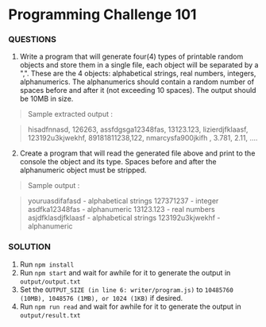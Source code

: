 Programming Challenge 101
=========================

### QUESTIONS
1. Write a program that will generate four(4) types of printable random
objects and store them in a single file, each object will be separated by
a ",".  These are the 4 objects: alphabetical strings, real numbers,
integers, alphanumerics. The alphanumerics should contain a random
number of spaces before and after it (not exceeding 10 spaces).
The output should be 10MB in size.

> Sample extracted output :

> hisadfnnasd, 126263, assfdgsga12348fas, 13123.123,
> lizierdjfklaasf, 123192u3kjwekhf, 89181811238,122,
> nmarcysfa900jkifh  , 3.781, 2.11, ....


2. Create a program that will read the generated file above and print to
the console the object and its type. Spaces before and after the
alphanumeric object must be stripped.

> Sample output :

> youruasdifafasd - alphabetical strings
> 127371237 - integer
> asdfka12348fas - alphanumeric
> 13123.123 - real numbers
> asjdfklasdjfklaasf - alphabetical strings
> 123192u3kjwekhf - alphanumeric


### SOLUTION
1. Run ```npm install```
2. Run ```npm start``` and wait for awhile for it to generate the output in ```output/output.txt```
3. Set the ```OUTPUT_SIZE (in line 6: writer/program.js)``` to ```10485760 (10MB), 1048576 (1MB), or 1024 (1KB)``` if desired.
4. Run ```npm run read``` and wait for awhile for it to generate the output in ```output/result.txt```
